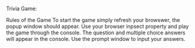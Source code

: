 Trivia Game:

Rules of the Game
To start the game simply refresh your browswer, the popup window should appear. 
Use your browser inpsect property and play the game through the console. 
The question and multiple choice answers will appear in the console. 
Use the prompt window to input your answers. 
